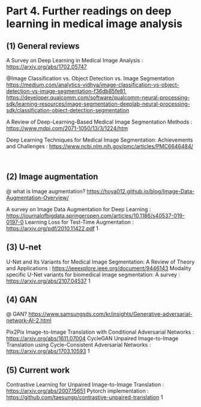 # Part 4. Further readings on deep learning in medical image analysis
## (1) General reviews
A Survey on Deep Learning in Medical Image Analysis : https://arxiv.org/abs/1702.05747

@Image Classification vs. Object Detection vs. Image Segmentation https://medium.com/analytics-vidhya/image-classification-vs-object-detection-vs-image-segmentation-f36db85fe81, https://developer.qualcomm.com/software/qualcomm-neural-processing-sdk/learning-resources/image-segmentation-deeplab-neural-processing-sdk/classification-object-detection-segmentation

A Review of Deep-Learning-Based Medical Image Segmentation Methods : https://www.mdpi.com/2071-1050/13/3/1224/htm

Deep Learning Techniques for Medical Image Segmentation: Achievements and Challenges : https://www.ncbi.nlm.nih.gov/pmc/articles/PMC6646484/

​
## (2) Image augmentation
@ what is Image augmentation? https://hoya012.github.io/blog/Image-Data-Augmentation-Overview/

A survey on Image Data Augmentation for Deep Learning : https://journalofbigdata.springeropen.com/articles/10.1186/s40537-019-0197-0
Learning Loss for Test-Time Augmentation : https://arxiv.org/pdf/2010.11422.pdf
1
​
## (3) U-net
U-Net and Its Variants for Medical Image Segmentation: A Review of Theory and Applications : https://ieeexplore.ieee.org/document/9446143
Modality specific U-Net variants for biomedical image segmentation: A survey : https://arxiv.org/abs/2107.04537
1
​
## (4) GAN
@ GAN? https://www.samsungsds.com/kr/insights/Generative-adversarial-network-AI-2.html

Pix2Pix
Image-to-Image Translation with Conditional Adversarial Networks : https://arxiv.org/abs/1611.07004
CycleGAN
Unpaired Image-to-Image Translation using Cycle-Consistent Adversarial Networks : https://arxiv.org/abs/1703.10593
1
​
## (5) Current work
Contrastive Learning for Unpaired Image-to-Image Translation : https://arxiv.org/abs/2007.15651
Pytorch implementation : https://github.com/taesungp/contrastive-unpaired-translation
1
